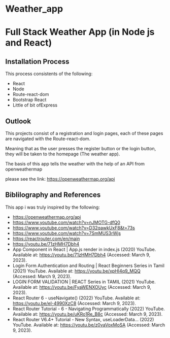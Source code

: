 # Weather_app


# Full Stack Weather App (in Node js and React)

## Installation Process
This process consistents of the following:
- React
- Node
- Route-react-dom
- Bootstrap React
- Little of bit ofExpress


## Outlook
This projects consist of a registration and login pages, each of these pages are navigated with the Route-react-dom.

Meaning that as the user presses the register button or the login button, they will be taken to the homepage (The weather app).

The basis of this app tells the weather with the help of an API  from openweathermap

please see the link: https://openweathermap.org/api 


## Biblilography and References
This app i was truly inspired by the following: 
 - https://openweathermap.org/api 
 - https://www.youtube.com/watch?v=nJMOTG-dfQ0 
 - https://www.youtube.com/watch?v=D32qawkUxF8&t=73s
 - https://www.youtube.com/watch?v=7SmMUS3rWjs 
 - https://reactrouter.com/en/main
 - https://youtu.be/71zHMH7Dbh4 
 - App Component in React | App.js render in index.js (2020) YouTube. Available at: https://youtu.be/71zHMH7Dbh4 (Accessed: March 9, 2023). 
- Login Form Authentication and Routing | React Beginners Series in Tamil (2021) YouTube. Available at: https://youtu.be/xpHI4q9_MQQ (Accessed: March 9, 2023). 
- LOGIN FORM VALIDATION | REACT Series in TAMIL (2021) YouTube. Available at: https://youtu.be/FyaWENXOUyc (Accessed: March 9, 2023). 
- React Router 6 - useNavigate() (2022) YouTube. Available at: https://youtu.be/eI-4990XzC8 (Accessed: March 9, 2023). 
- React Router Tutorial - 6 - Navigating Programmatically (2022) YouTube. Available at: https://youtu.be/uKRo1Re_B8c (Accessed: March 9, 2023). 
- React Router V6.4+ Tutorial - New Syntax, useLoaderData... (2022) YouTube. Available at: https://youtu.be/z0vaVoxMoSA (Accessed: March 9, 2023). 
